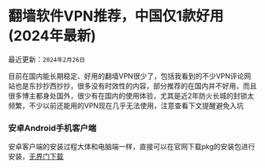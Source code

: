 # 翻墙软件VPN推荐，中国仅1款好用(2024年最新)

最近更新：`2024年2月26日`

目前在国内能长期稳定、好用的翻墙VPN很少了，包括我看到的不少VPN评论网站也是东抄抄西抄抄，很多没有时效性的内容，部分推荐的在国内并不好用，而且很多博主都身处国外，很少有在国内的使用体验，尤其是近2年防火长城的封锁太频繁，不少以前还能用的VPN现在几乎无法使用，注意查看下文提醒避免入坑



### 安卓Android手机客户端

安卓客户端的安装过程大体和电脑端一样，直接可以在官网下载pkg的安装包进行安装，<a rel="nofollow noopener" href="https://wj.test.upedu.vip/dist/?pid=alQjNYeXpssRTdyeUDjFkQ==&equipmentno=2339340841838c96#/" target="_blank">无界门下载</a>



